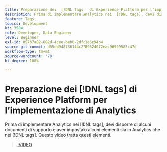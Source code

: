 ```yaml
---
title: Preparazione dei  [!DNL tags]  di Experience Platform per l’implementazione di Analytics
description: Prima di implementare Analytics nei  [!DNL tags], devi disporre di alcuni documenti di supporto e aver impostato alcuni elementi sia in Analytics che nei  [!DNL tags]. Questo video tratta questi elementi.
feature: Tags
topics: Development
kt: 3584
role: Developer, Data Engineer
level: Beginner
exl-id: 057b7a82-882d-4cee-beb0-2dfc1e6c94b4
source-git-commit: d55ed948736144c2789624072eac96999585c47d
workflow-type: tm+mt
source-wordcount: '70'
ht-degree: 100%

---
```


# Preparazione dei [!DNL tags] di Experience Platform per l’implementazione di Analytics

Prima di implementare Analytics nei [!DNL tags], devi disporre di alcuni documenti di supporto e aver impostato alcuni elementi sia in Analytics che nei [!DNL tags]. Questo video tratta questi elementi.

>[!VIDEO](https://video.tv.adobe.com/v/3429972/?quality=12&learn=on&captions=ita)
